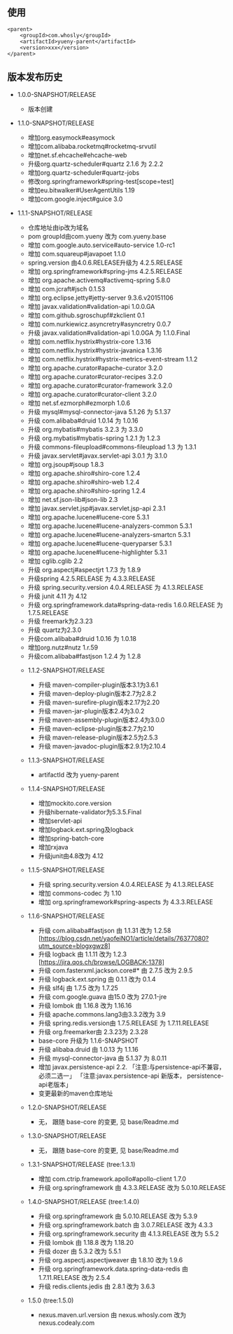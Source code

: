 ## 使用
```
<parent>
	<groupId>com.whosly</groupId>
	<artifactId>yueny-parent</artifactId>
	<version>xxx</version>
</parent>
```



## 版本发布历史

 + 1.0.0-SNAPSHOT/RELEASE
    - 版本创建
 + 1.1.0-SNAPSHOT/RELEASE
    - 增加org.easymock#easymock
    - 增加com.alibaba.rocketmq#rocketmq-srvutil
    - 增加net.sf.ehcache#ehcache-web
    - 升级org.quartz-scheduler#quartz 2.1.6 为 2.2.2
    - 增加org.quartz-scheduler#quartz-jobs
    - 修改org.springframework#spring-test[scope=test]
    - 增加eu.bitwalker#UserAgentUtils 1.19
    - 增加com.google.inject#guice 3.0
        
 + 1.1.1-SNAPSHOT/RELEASE
    - 仓库地址由ip改为域名
    - pom groupId由com.yueny 改为 com.yueny.base
    - 增加 com.google.auto.service#auto-service 1.0-rc1
    - 增加 com.squareup#javapoet 1.1.0
    - spring.version 由4.0.6.RELEASE升级为 4.2.5.RELEASE
    - 增加 org.springframework#spring-jms 4.2.5.RELEASE
    - 增加 org.apache.activemq#activemq-spring 5.8.0
    - 增加 com.jcraft#jsch 0.1.53
    - 增加 org.eclipse.jetty#jetty-server 9.3.6.v20151106
    - 增加 javax.validation#validation-api 1.0.0.GA
    - 增加 com.github.sgroschupf#zkclient 0.1
    - 增加 com.nurkiewicz.asyncretry#asyncretry 0.0.7
    - 升级 javax.validation#validation-api 1.0.0GA 为 1.1.0.Final
    - 增加 com.netflix.hystrix#hystrix-core 1.3.16
    - 增加 com.netflix.hystrix#hystrix-javanica 1.3.16
    - 增加 com.netflix.hystrix#hystrix-metrics-event-stream 1.1.2
    - 增加 org.apache.curator#apache-curator 3.2.0
    - 增加 org.apache.curator#curator-recipes 3.2.0
    - 增加 org.apache.curator#curator-framework 3.2.0
    - 增加 org.apache.curator#curator-client 3.2.0
    - 增加 net.sf.ezmorph#ezmorph 1.0.6
    - 升级 mysql#mysql-connector-java 5.1.26 为 5.1.37
    - 升级 com.alibaba#druid 1.0.14 为 1.0.16
    - 升级 org.mybatis#mybatis 3.2.3 为 3.3.0
    - 升级 org.mybatis#mybatis-spring 1.2.1 为 1.2.3
    - 升级 commons-fileupload#commons-fileupload 1.3 为 1.3.1
    - 升级 javax.servlet#javax.servlet-api 3.0.1 为 3.1.0
    - 增加 org.jsoup#jsoup 1.8.3
    - 增加 org.apache.shiro#shiro-core 1.2.4
    - 增加 org.apache.shiro#shiro-web 1.2.4
    - 增加 org.apache.shiro#shiro-spring 1.2.4
    - 增加 net.sf.json-lib#json-lib 2.3
    - 增加 javax.servlet.jsp#javax.servlet.jsp-api 2.3.1
    - 增加 org.apache.lucene#lucene-core 5.3.1
    - 增加 org.apache.lucene#lucene-analyzers-common 5.3.1
    - 增加 org.apache.lucene#lucene-analyzers-smartcn 5.3.1
    - 增加 org.apache.lucene#lucene-queryparser 5.3.1
    - 增加 org.apache.lucene#lucene-highlighter 5.3.1
    - 增加 cglib.cglib 2.2
    - 升级 org.aspectj#aspectjrt 1.7.3 为 1.8.9
    - 升级spring 4.2.5.RELEASE 为 4.3.3.RELEASE
    - 升级 spring.security.version 4.0.4.RELEASE 为 4.1.3.RELEASE
    - 升级 junit 4.11 为 4.12
    - 升级 org.springframework.data#spring-data-redis 1.6.0.RELEASE 为 1.7.5.RELEASE
    - 升级 freemark为2.3.23
    - 升级 quartz为2.3.0
    - 升级com.alibaba#druid 1.0.16 为 1.0.18
    - 增加org.nutz#nutz 1.r.59
    - 升级com.alibaba#fastjson 1.2.4 为 1.2.8
   
   + 1.1.2-SNAPSHOT/RELEASE
        - 升级 maven-compiler-plugin版本3.1为3.6.1
        - 升级 maven-deploy-plugin版本2.7为2.8.2
        - 升级 maven-surefire-plugin版本2.17为2.20
        - 升级 maven-jar-plugin版本2.4为3.0.2
        - 升级 maven-assembly-plugin版本2.4为3.0.0
        - 升级 maven-eclipse-plugin版本2.7为2.10
        - 升级 maven-release-plugin版本2.5为2.5.3
        - 升级 maven-javadoc-plugin版本2.9.1为2.10.4
   
   + 1.1.3-SNAPSHOT/RELEASE
        - artifactId 改为  yueny-parent
   
   + 1.1.4-SNAPSHOT/RELEASE
        - 增加mockito.core.version
        - 升级hibernate-validator为5.3.5.Final
        - 增加servlet-api
        - 增加logback.ext.spring及logback
        - 增加spring-batch-core
        - 增加rxjava
        - 升级junit由4.8改为 4.12
   
   + 1.1.5-SNAPSHOT/RELEASE
        -  升级 spring.security.version 4.0.4.RELEASE 为 4.1.3.RELEASE
        -  增加 commons-codec 为 1.10
        -  增加 org.springframework#spring-aspects 为 4.3.3.RELEASE
   
   + 1.1.6-SNAPSHOT/RELEASE
      - 升级 com.alibaba#fastjson 由 1.1.31 改为 1.2.58 [https://blog.csdn.net/yaofeiNO1/article/details/76377080?utm_source=blogxgwz8]
      - 升级 logback 由 1.1.11 改为 1.2.3 [https://jira.qos.ch/browse/LOGBACK-1378]
      - 升级 com.fasterxml.jackson.core#* 由 2.7.5 改为 2.9.5
      - 升级 logback.ext.spring 由 0.1.1 改为 0.1.4
      - 升级 slf4j 由 1.7.5 改为 1.7.25
      - 升级 com.google.guava 由15.0 改为 27.0.1-jre
      - 升级 lombok 由 1.16.8 改为 1.16.16
      - 升级 apache.commons.lang3由3.3.2改为 3.9
      - 升级 spring.redis.version由 1.7.5.RELEASE 为 1.7.11.RELEASE
      - 升级 org.freemarker由 2.3.23为 2.3.28
      - base-core 升级为 1.1.6-SNAPSHOT
      - 升级 alibaba.druid 由 1.0.13 为 1.1.16
      - 升级 mysql-connector-java 由 5.1.37 为 8.0.11
      - 增加 javax.persistence-api 2.2.
            「注意:与persistence-api不兼容，必须二选一」
            「注意:javax.persistence-api 新版本， persistence-api老版本」
      - 变更最新的maven仓库地址
      
   + 1.2.0-SNAPSHOT/RELEASE
        - 无， 跟随 base-core 的变更, 见 base/Readme.md
   
   + 1.3.0-SNAPSHOT/RELEASE
        - 无， 跟随 base-core 的变更, 见 base/Readme.md
   
   + 1.3.1-SNAPSHOT/RELEASE  (tree:1.3.1)
        - 增加  com.ctrip.framework.apollo#apollo-client  1.7.0
        - 升级 org.springframework 由 4.3.3.RELEASE 改为 5.0.10.RELEASE
        
   + 1.4.0-SNAPSHOT/RELEASE  (tree:1.4.0)
        - 升级 org.springframework 由 5.0.10.RELEASE 改为 5.3.9
        - 升级 org.springframework.batch 由 3.0.7.RELEASE 改为 4.3.3
        - 升级 org.springframework.security 由 4.1.3.RELEASE 改为 5.5.2
        - 升级 lombok 由 1.18.8 改为 1.18.20
        - 升级 dozer 由 5.3.2 改为 5.5.1
        - 升级 org.aspectj.aspectjweaver 由 1.8.10 改为 1.9.6
        - 升级 org.springframework.data.spring-data-redis 由 1.7.11.RELEASE 改为 2.5.4
        - 升级 redis.clients.jedis 由 2.8.1 改为 3.6.3
        
   + 1.5.0  (tree:1.5.0)
        - nexus.maven.url.version 由 nexus.whosly.com 改为 nexus.codealy.com
        